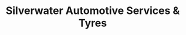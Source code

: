 ---
title: "Silverwater Automotive Services & Tyres"
url: /silverwater/silverwater-automotive-services-and-tyres/
shop: car repair
---